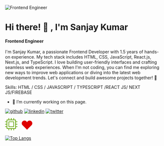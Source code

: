 ![Frontend Engineer](https://pbs.twimg.com/profile_banners/1538837422263631872/1689077044/1080x360)
# Hi there! 👋 , I'm Sanjay Kumar

#### Frontend Engineer

I'm Sanjay Kumar, a passionate Frontend Developer with 1.5 years of hands-on experience. My tech stack includes HTML, CSS, JavaScript, React.js, Next.js, and TypeScript. I love building user-friendly interfaces and crafting seamless web experiences. When I'm not coding, you can find me exploring new ways to improve web applications or diving into the latest web development trends. Let's connect and build awesome projects together! 🚀


Skills: HTML / CSS / JAVASCRIPT / TYPESCRIPT /REACT JS/ NEXT JS/FIREBASE

- 🔭 I’m currently working on this page. 


[<img src='https://cdn.jsdelivr.net/npm/simple-icons@3.0.1/icons/github.svg' alt='github' height='40'>](https://github.com/Sanjay-Gouda)  [<img src='https://cdn.jsdelivr.net/npm/simple-icons@3.0.1/icons/linkedin.svg' alt='linkedin' height='40'>](https://www.linkedin.com/in/https://www.linkedin.com/in/sanjaykumar-gouda-141b271a4//)  [<img src='https://cdn.jsdelivr.net/npm/simple-icons@3.0.1/icons/twitter.svg' alt='twitter' height='40'>](https://twitter.com/https://twitter.com/Sanjay_Gouda_13)  

<a href='https://docs.github.com/en/developers'><img src='https://raw.githubusercontent.com/acervenky/animated-github-badges/master/assets/devbadge.gif' width='40' height='40'></a> <a href='https://docs.github.com/en/github/supporting-the-open-source-community-with-github-sponsors'><img src='https://raw.githubusercontent.com/acervenky/animated-github-badges/master/assets/sponsorbadge.gif' width='35' height='35'></a> 

[![Top Langs](https://github-readme-stats.vercel.app/api/top-langs/?username=Sanjay-Gouda)](https://github.com/Sanjay-Gouda/github-readme-stats)



